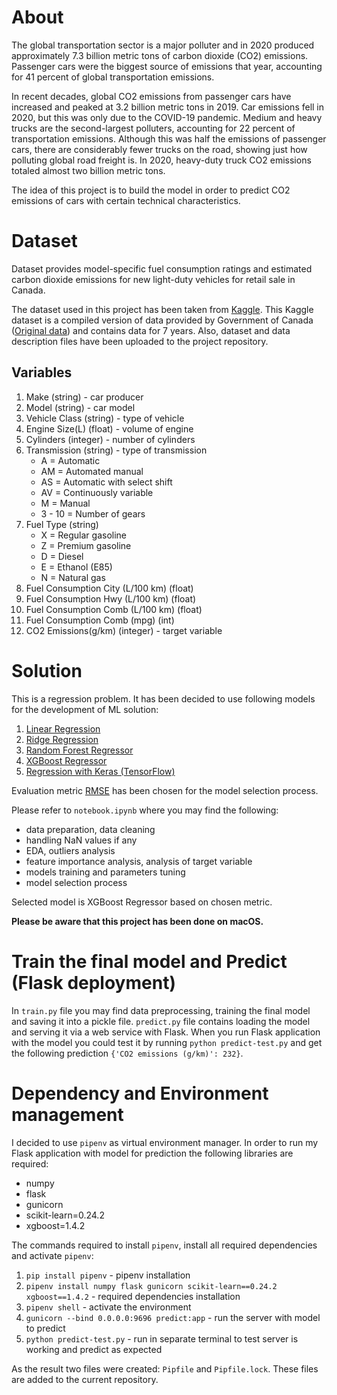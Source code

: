 # About

The global transportation sector is a major polluter and in 2020 produced approximately 7.3 billion metric tons of carbon dioxide (CO2) emissions. Passenger cars were the biggest source of emissions that year, accounting for 41 percent of global transportation emissions.

In recent decades, global CO2 emissions from passenger cars have increased and peaked at 3.2 billion metric tons in 2019. Car emissions fell in 2020, but this was only due to the COVID-19 pandemic. Medium and heavy trucks are the second-largest polluters, accounting for 22 percent of transportation emissions. Although this was half the emissions of passenger cars, there are considerably fewer trucks on the road, showing just how polluting global road freight is. In 2020, heavy-duty truck CO2 emissions totaled almost two billion metric tons.

The idea of this project is to build the model in order to predict CO2 emissions of cars with certain technical characteristics.

# Dataset

Dataset provides model-specific fuel consumption ratings and estimated carbon dioxide emissions for new light-duty vehicles for retail sale in Canada.

The dataset used in this project has been taken from [Kaggle](https://www.kaggle.com/debajyotipodder/co2-emission-by-vehicles?select=CO2+Emissions_Canada.csv). This Kaggle dataset is a compiled version of data provided by Government of Canada ([Original data](https://open.canada.ca/data/en/dataset/98f1a129-f628-4ce4-b24d-6f16bf24dd64#wb-auto-6)) and contains data for 7 years. Also, dataset and data description files have been uploaded to the project repository.

## Variables

<ol>
  <li>Make (string) - car producer</li>
  <li>Model (string) - car model</li>
  <li>Vehicle Class (string) - type of vehicle</li>
  <li>Engine Size(L) (float) - volume of engine</li>
  <li>Cylinders (integer) - number of cylinders</li>
  <li>Transmission (string) - type of transmission
    <ul>
      <li>A = Automatic</li>
      <li>AM = Automated manual</li>
      <li>AS = Automatic with select shift</li>
      <li>AV = Continuously variable</li>
      <li>M = Manual</li>
      <li>3 - 10 = Number of gears</li>
    </ul>
  </li>
  <li>Fuel Type (string)
    <ul>
      <li>X = Regular gasoline</li>
      <li>Z = Premium gasoline</li>
      <li>D = Diesel</li>
      <li>E = Ethanol (E85)</li>
      <li>N = Natural gas</li>
    </ul>
  </li>
  <li>Fuel Consumption City (L/100 km) (float)</li>
  <li>Fuel Consumption Hwy (L/100 km) (float)</li>
  <li>Fuel Consumption Comb (L/100 km) (float)</li>
  <li>Fuel Consumption Comb (mpg) (int)</li>
  <li>CO2 Emissions(g/km) (integer) - target variable</li>
</ol>

# Solution

This is a regression problem. It has been decided to use following models for the development of ML solution:

1. [Linear Regression](https://scikit-learn.org/stable/modules/generated/sklearn.linear_model.LinearRegression.html)</li>
2. [Ridge Regression](https://scikit-learn.org/stable/modules/generated/sklearn.linear_model.Ridge.html)
3. [Random Forest Regressor](https://scikit-learn.org/stable/modules/generated/sklearn.ensemble.RandomForestRegressor.html)
4. [XGBoost Regressor](https://xgboost.readthedocs.io/en/latest/python/python_api.html?highlight=regression#xgboost.XGBRFRegressor)
5. [Regression with Keras (TensorFlow)](https://www.tensorflow.org/api_docs)

Evaluation metric [RMSE](https://scikit-learn.org/stable/modules/generated/sklearn.metrics.mean_squared_error.html) has been chosen for the model selection process.

Please refer to `notebook.ipynb` where you may find the following:

- data preparation, data cleaning
- handling NaN values if any
- EDA, outliers analysis
- feature importance analysis, analysis of target variable
- models training and parameters tuning
- model selection process

Selected model is XGBoost Regressor based on chosen metric.

**Please be aware that this project has been done on macOS.**

# Train the final model and Predict (Flask deployment)

In `train.py` file you may find data preprocessing, training the final model and saving it into a pickle file. `predict.py` file contains loading the model and serving it via a web service with Flask. When you run Flask application with the model you could test it by running `python predict-test.py` and get the following prediction `{'CO2 emissions (g/km)': 232}`.

# Dependency and Environment management

I decided to use `pipenv` as virtual environment manager. In order to run my Flask application with model for prediction the following libraries are required:
- numpy
- flask
- gunicorn
- scikit-learn=0.24.2
- xgboost=1.4.2

The commands required to install `pipenv`, install all required dependencies and activate `pipenv`:
1. `pip install pipenv` - pipenv installation
2. `pipenv install numpy flask gunicorn scikit-learn==0.24.2 xgboost==1.4.2` - required dependencies installation
3. `pipenv shell` - activate the environment
4. `gunicorn --bind 0.0.0.0:9696 predict:app` - run the server with model to predict
5. `python predict-test.py` - run in separate terminal to test server is working and predict as expected

As the result two files were created: `Pipfile` and `Pipfile.lock`. These files are added to the current repository.